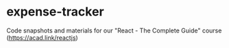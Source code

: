 # expense-tracker
Code snapshots and materials for our "React - The Complete Guide" course (https://acad.link/reactjs)
